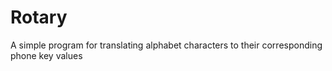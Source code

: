 # Rotary
A simple program for translating alphabet characters to their corresponding phone key values
